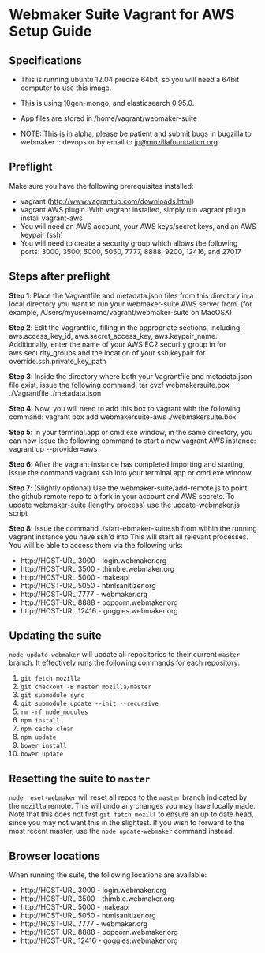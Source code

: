 # Webmaker Suite Vagrant for AWS Setup Guide

## Specifications
* This is running ubuntu 12.04 precise 64bit, so you will need a 64bit computer to use this image.
* This is using 10gen-mongo, and elasticsearch 0.95.0.
* App files are stored in /home/vagrant/webmaker-suite


* NOTE: This is in alpha, please be patient and submit bugs in bugzilla to webmaker :: devops or by email to jp@mozillafoundation.org

## Preflight

Make sure you have the following prerequisites installed:

* vagrant (http://www.vagrantup.com/downloads.html)
* vagrant AWS plugin.  With vagrant installed, simply run vagrant plugin install vagrant-aws
* You will need an AWS account, your AWS keys/secret keys, and an AWS keypair (ssh)
* You will need to create a security group which allows the following ports:  3000, 3500, 5000, 5050, 7777, 8888, 9200, 12416, and 27017

## Steps after preflight

**Step 1**: Place the Vagrantfile and metadata.json files from this directory in a local directory you want to run your webmaker-suite AWS server from. (for example, /Users/myusername/vagrant/webmaker-suite on MacOSX)

**Step 2**: Edit the Vagrantfile, filling in the appropriate sections, including: aws.access_key_id, aws.secret_access_key, aws.keypair_name.  Additionally, enter the name of your AWS EC2 security group in for aws.security_groups and the location of your ssh keypair for override.ssh.private_key_path

**Step 3**: Inside the directory where both your Vagrantfile and metadata.json file exist, issue the following command:
tar cvzf webmakersuite.box ./Vagrantfile ./metadata.json

**Step 4**: Now, you will need to add this box to vagrant with the following command:
vagrant box add webmakersuite-aws ./webmakersuite.box

**Step 5**: In your terminal.app or cmd.exe window, in the same directory, you can now issue the following command to start a new vagrant AWS instance:
vagrant up --provider=aws

**Step 6**: After the vagrant instance has completed importing and starting, issue the command vagrant ssh into your terminal.app or cmd.exe window

**Step 7**: (Slightly optional) Use the webmaker-suite/add-remote.js to point the github remote repo to a fork in your account and AWS secrets.  To update webmaker-suite (lengthy process) use the update-webmaker.js script

**Step 8**: Issue the command ./start-ebmaker-suite.sh from within the running vagrant instance you have ssh'd into
This will start all relevant processes.  You will be able to access them via the following urls:
  * http://HOST-URL:3000 - login.webmaker.org
  * http://HOST-URL:3500 - thimble.webmaker.org
  * http://HOST-URL:5000 - makeapi
  * http://HOST-URL:5050 - htmlsanitizer.org
  * http://HOST-URL:7777 - webmaker.org
  * http://HOST-URL:8888 - popcorn.webmaker.org
  * http://HOST-URL:12416 - goggles.webmaker.org

## Updating the suite

`node update-webmaker` will update all repositories to their current `master` branch. It effectively runs the following commands for each repository:

1. `git fetch mozilla`
2. `git checkout -B master mozilla/master`
3. `git submodule sync`
4. `git submodule update --init --recursive`
5. `rm -rf node_modules`
6. `npm install`
7. `npm cache clean`
8. `npm update`
9. `bower install`
10. `bower update`

## Resetting the suite to `master`

`node reset-webmaker` will reset all repos to the `master` branch indicated by the `mozilla` remote. This will undo any changes you may have locally made. Note that this does not first `git fetch mozill` to ensure an up to date head, since you may not want this in the slightest. If you wish to forward to the most recent master, use the `node update-webmaker` command instead.

## Browser locations

When running the suite, the following locations are available:

* http://HOST-URL:3000 - login.webmaker.org
* http://HOST-URL:3500 - thimble.webmaker.org
* http://HOST-URL:5000 - makeapi
* http://HOST-URL:5050 - htmlsanitizer.org
* http://HOST-URL:7777 - webmaker.org
* http://HOST-URL:8888 - popcorn.webmaker.org
* http://HOST-URL:12416 - goggles.webmaker.org

